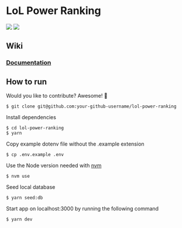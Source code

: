 # LoL Power Ranking

[![](https://img.shields.io/security-headers?style=flat-square&url=https%3A%2F%2Flol-power-ranking.app%2F)](https://shields.io/)
[![](https://img.shields.io/github/deployments/arnaudmanaranche/lol-power-ranking/production?label=Vercel&style=flat-square)](https://shields.io/)

## Wiki

### [Documentation](https://github.com/arnaudmanaranche/lol-power-ranking/wiki/Documentation)

## How to run

Would you like to contribute? Awesome! 👏

    $ git clone git@github.com:your-github-username/lol-power-ranking

Install dependencies

    $ cd lol-power-ranking
    $ yarn

Copy example dotenv file without the .example extension

    $ cp .env.example .env

Use the Node version needed with [nvm](https://github.com/nvm-sh/nvm#installing-and-updating)

    $ nvm use

Seed local database

    $ yarn seed:db

Start app on localhost:3000 by running the following command

    $ yarn dev
